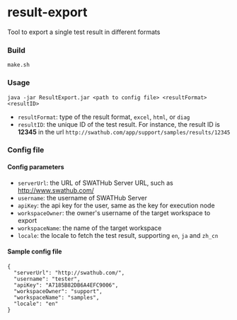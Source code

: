 # result-export
Tool to export a single test result in different formats

### Build

`make.sh`

### Usage

`java -jar ResultExport.jar <path to config file> <resultFormat> <resultID>`

* `resultFormat`: type of the result format, `excel`, `html`, or `diag`
* `resultID`: the unique ID of the test result. For instance, the result ID is **12345** in the url `http://swathub.com/app/support/samples/results/12345`

### Config file

#### Config parameters

* `serverUrl`: the URL of SWATHub Server URL, such as http://www.swathub.com/
* `username`: the username of SWATHub Server
* `apiKey`: the api key for the user, same as the key for execution node
* `workspaceOwner`: the owner's username of the target workspace to export
* `workspaceName`: the name of the target workspace
* `locale`: the locale to fetch the test result, supporting `en`, `ja` and `zh_cn`

#### Sample config file

```
{
  "serverUrl": "http://swathub.com/",
  "username": "tester",
  "apiKey": "A7185B82DB6A4EFC9006",
  "workspaceOwner": "support",
  "workspaceName": "samples",
  "locale": "en"
}
```
